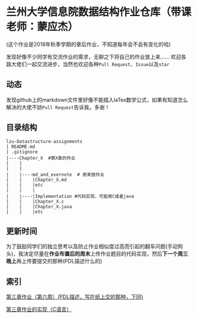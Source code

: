 # 兰州大学信息院数据结构作业仓库（带课老师：蒙应杰）
(这个作业是2018年秋季学期的章后作业，不知道每年会不会有变化的哈)
  
发现好像不少同学有交流作业的需求，无聊之下将自己的作业放上来……
欢迎各路大佬们一起交流进步，当然也欢迎各种`Pull Request`、`Issue`以及`star`
## 动态
发现github上的markdown文件里好像不能插入laTex数学公式，如果有知道怎么解决的大佬不妨`Pull Request`告诉我，多谢！
## 目录结构
```
lzu-Datastructure-assignments
| README.md
| .gitignore
|----Chapter_X  #第X章的作业
|    |
|    |
|    |----md_and_evernote  # 用来放作业
|    |    |Chapter_X.md
|    |    |etc
|    |    |
|    |----|Implementation #代码实现，可能用C或者java
|    |    |Chapter_X.c
|    |    |Chapter_X.java
|    |    |etc
```
## 更新时间
为了鼓励同学们的独立思考以及防止作业相似度过高而引起的翻车问题(手动狗头)，我决定尽量在**作业布置后的周末**上传作业题目的代码实现，然后**下一个周三晚上**再上传要提交的那种(PDL描述什么的)
## 索引
[第三章作业（第六周）(PDL描述，写在纸上交的那种，下同)](https://github.com/RayChromium/lzu-Datastructure-assignments/blob/master/Chapter_3/md_and_evernote_xml/Chapter_3.md)
  
[第三章作业的实现（C语言）](https://github.com/RayChromium/lzu-Datastructure-assignments/blob/master/Chapter_3/Implementation/Chapter_3.c)

